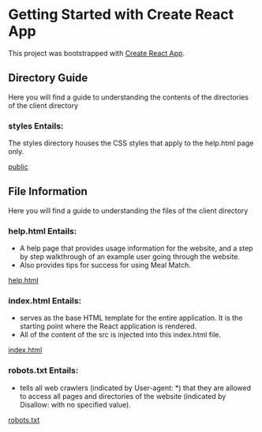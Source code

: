 # Getting Started with Create React App

This project was bootstrapped with [Create React App](https://github.com/facebook/create-react-app).

## Directory Guide
Here you will find a guide to understanding the contents of the directories of the client directory

### styles Entails: 
The styles directory houses the CSS styles that apply to the help.html page only.

[public](./public)

## File Information 
Here you will find a guide to understanding the files of the client directory

### help.html Entails:
- A help page that provides usage information for the website, and a step by step walkthrough of an example user going through the website.
- Also provides tips for success for using Meal Match.

[help.html](./help.html)

### index.html Entails:
- serves as the base HTML template for the entire application. It is the starting point where the React application is rendered. 
- All of the content of the src is injected into this index.html file.

[index.html](./index.html)

### robots.txt Entails:
- tells all web crawlers (indicated by User-agent: *) that they are allowed to access all pages and directories of the website (indicated by Disallow: with no specified value).

[robots.txt](./robots.txt)